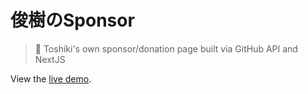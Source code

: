 # 俊樹のSponsor

> 💸 Toshiki's own sponsor/donation page built via GitHub API and NextJS

View the [live demo](https://sponsor.toshiki.dev).
